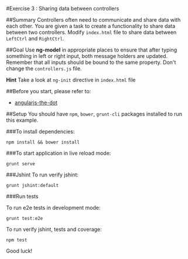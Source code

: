 #Exercise 3 : Sharing data between controllers

##Summary
Controllers often need to communicate and share data with each other. You are given a task to create a functionality to share data between two controllers.
Modify `index.html` file to share data between `LeftCtrl` and `RightCtrl`.

##Goal
Use **ng-model** in appropriate places to ensure that after typing something in left or right input, both message holders are updated. Remember that all inputs 
should be bound to the same property. Don't change the `controllers.js` file.

**Hint**
Take a look at `ng-init` directive in `index.html` file

##Before you start, please refer to:
* [angularjs-the-dot](https://egghead.io/lessons/angularjs-the-dot)

##Setup
 You should have `npm`, `bower`, `grunt-cli`  packages installed to run this example.
 
###To install dependencies: 

    npm install && bower install


###To start application in live reload mode:

    grunt serve
    
###Jshint
To run verify jshint:
    
    grunt jshint:default

###Run tests

To run e2e tests in development mode:

    grunt test:e2e

To run verify jshint, tests and coverage:

    npm test


Good luck!
